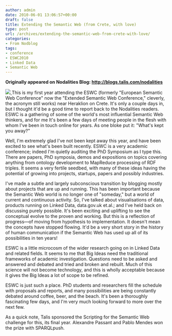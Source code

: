 ```yaml
---
author: admin
date: 2010-06-01 13:06:57+00:00
draft: false
title: Extending the Semantic Web (from Crete, with love)
type: post
url: /archives/extending-the-semantic-web-from-crete-with-love/
categories:
- From Nodblog
tags:
- conference
- ESWC2010
- Linked Data
- Semantic Web
---
```


**Originally appeared on Nodalities Blog: http://blogs.talis.com/nodalities**

[![](http://farm5.static.flickr.com/4050/4655579218_8fcde791d1_m.jpg)
]()This is my first year attending the ESWC (formerly "European Semantic Web Conference" now the "Extended Semantic Web Conference," cleverly, the acronym still works) near Heraklion on Crete. It's only a couple days in, but I thought it'd be a good time to report back to the Nodalities readers. ESWC is a gathering of some of the world's most influential Semantic Web thinkers, and for me It's been a few days of meeting people in the flesh with whom I've been in touch online for years. As one bloke put it: "What's kept you away?"



Well, I'm extremely glad I've not been kept away this year, and have been excited to see what's been built recently. ESWC is a very academic conference; indeed I'm quietly auditing the PhD Symposium as I type this. There are papers, PhD symposia, demos and expositions on topics covering anything from ontology development to MapReduce processing of RDF triples. It seems a very fertile seedbed, with many of these ideas having the potential of growing into projects, startups, papers and possibly industries. 

I've made a subtle and largely subconscious transition by blogging mostly about projects that are up and running. This has been important because the Semantic Web world is no longer one of "someday," but a world of current and continuous activity. So, I've talked about visualisations of data, products running on Linked Data, data.gov.uk et.al.; and I've held back on discussing purely possible. It's been exciting and uplifting to see the conceptual evolve to the proven and working. But this is a reflection of progress—of moving from hypothesis to implementation. It doesn't mean the concepts have stopped flowing. It'd be a very short story in the history of human communication if the Semantic Web has used up all of its possibilities in ten years! 

ESWC is a little microcosm of the wider research going on in Linked Data and related fields. It seems to me that Big Ideas need the traditional frameworks of academic investigation. Questions need to be asked and answered and debated and tried and broken and rebuilt. Much of this science will not become technology, and this is wholly acceptable because it gives the Big Ideas a lot of scope to be refined. 

ESWC is just such a place. PhD students and researchers fill the schedule with proposals and reports, and many possibilities are being constantly debated around coffee, beer, and the beach. It's been a thoroughly fascinating few days, and I'm very much looking forward to more over the next few.

As a quick note, Talis sponsored the Scripting for the Semantic Web challenge for this, its final year. Alexandre Passant and Pablo Mendes won the prize with SPARQLpush.
